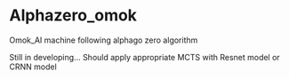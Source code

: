 # Alphazero_omok
Omok_AI machine following alphago zero algorithm

Still in developing...
Should apply appropriate MCTS with Resnet model or CRNN model
